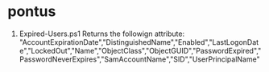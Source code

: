 # pontus

1. Expired-Users.ps1  Returns the followign attribute: "AccountExpirationDate","DistinguishedName","Enabled","LastLogonDate","LockedOut","Name","ObjectClass","ObjectGUID","PasswordExpired","PasswordNeverExpires","SamAccountName","SID","UserPrincipalName"
